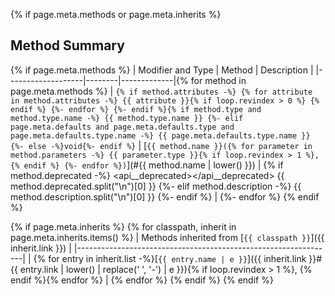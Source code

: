 {% if page.meta.methods or page.meta.inherits %}
## Method Summary

{% if page.meta.methods %}
| Modifier and Type | Method | Description |
|-------------------|--------|-------------|{% for method in page.meta.methods %}
| `{% if method.attributes -%}
{% for attribute in method.attributes -%}
{{ attribute }}{% if loop.revindex > 0 %} {% endif %}
{%- endfor %} {%- endif %}{% if method.type and method.type.name -%}
{{ method.type.name }}
{%- elif page.meta.defaults and page.meta.defaults.type and page.meta.defaults.type.name -%}
{{ page.meta.defaults.type.name }}
{%- else -%}void{%- endif %}` | [`{{ method.name }}({% for parameter in method.parameters -%}
{{ parameter.type }}{% if loop.revindex > 1 %}, {% endif %}
{%- endfor %})`](#{{ method.name | lower() }}) | {% if method.deprecated -%}
<api__deprecated></api__deprecated> {{ method.deprecated.split("\n")[0] }}
{%- elif method.description -%}
{{ method.description.split("\n")[0] }}
{%- endif %} |
{%- endfor %}
{% endif %}

{% if page.meta.inherits %}
{% for classpath, inherit in page.meta.inherits.items() %}
| Methods inherited from [`{{ classpath }}`]({{ inherit.link }}) |
|----------------------------------------------------------------|
| {% for entry in inherit.list -%}[`{{ entry.name | e }}`]({{ inherit.link }}#{{ entry.link | lower() | replace(' ', '-') | e }}){% if loop.revindex > 1 %}, {% endif %}{% endfor %} |
{% endfor %}
{% endif %}
{% endif %}